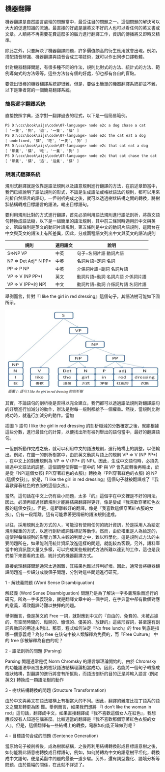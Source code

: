 ## 機器翻譯

機器翻譯是自然語言處理的問題當中，最受注目的問題之一。這個問題的解決可以大大的促進知識的流通。最直接的好處是讓英文不好的人也可以看任何的英文書或文章。人類將不再需要花費這麼多的腦力進行翻譯工作，資訊的傳播將又即時又精準。

除此之外，只要解決了機器翻譯問題，許多價值頗高的衍生應用就會出現。例如，搭配語音辨識、機器翻譯與語音合成三項技術，就可以作出同步口譯軟體。

針對機器翻譯問題，有很多種不同的作法，規則比對式的方法、統計式的方法、範例導向式的方法等等。這些方法各有個的好處，卻也都有各自的盲點。

要做出很棒的機器翻譯系統卻很難，但是，要做出簡單的機器翻譯系統卻並不難，以下是筆者寫的一個簡易翻譯系統。

### 簡易逐字翻譯系統

直接按照字典，逐字對一翻譯過去的程式，以下是一個簡易範例。

```
PS D:\ccc\book\aijs\code\07-language> node e2c a dog chase a cat
[ '一隻', '狗', '追', '一隻', '貓' ]
PS D:\ccc\book\aijs\code\07-language> node e2c the cat eat a dog
[ undefined, '貓', '吃', '一隻', '狗' ]
PS D:\ccc\book\aijs\code\07-language> node e2c that cat eat a dog
[ '那隻', '貓', '吃', '一隻', '狗' ]
PS D:\ccc\book\aijs\code\07-language> node e2c that cat chase the cat
[ '那隻', '貓', '追', '這隻', '貓' ]
```

### 規則式翻譯系統

規則式翻譯就是依靠是語法規則以及語意規則進行翻譯的方法，在前述章節當中，我們已經說明了語法規則的形式，不論是生成語法或格狀語法的規則，都可以用來剖析自然語言的語句。一但剖析完成之後，就可以透過樹狀結構之間的轉換，將樹狀結構轉成目標語言的語法，輸出目標語句。

要利用規則比對的方式進行翻譯，首先必須利用語法規則進行語法剖析，將英文語句轉換成語法樹，以下是一組簡單的語法規則，其中前三條同時適用於中文與英文，第四條則是英文的動詞片語規則，第五條則是中文的動詞片語規則，這兩台在中文與英文的語法上有所差異，因此，分成兩種語文列出中文與英文的語法規則

規則   | 適用語文   | 說明
------|------------|------------------------
S=>NP VP | 中英  | 句子=名詞片語 動詞片語
NP => Det Adj* N PP*  | 中英  | 名詞片語=定詞 名詞
PP => P NP  | 中英  | 介係詞片語=副詞 名詞片語
VP => V (NP PP*)  | 英文  | 動詞片語=動詞 名詞片語 介係詞片語
VP => V (PP*的 NP)  | 中文  | 動詞片語=動詞 介係詞片語 名詞片語

舉例而言，針對『I like the girl in red dressing』這個句子，其語法樹可能如下圖所示。

![](./img/RuleMT.png)

其實，不論語句的剖析樹是否得以完全建立，我們都可以透過語法規則對翻譯語句的好壞進行加減分的動作，辦法是對每一規則都給予一個權重。然後，當規則比對成功時，就進行加減分的動作。當加

插圖 1: 語句 I like the girl in red dressing 的剖析樹減的分數確定之後，就能根據這些分數，進行最佳化的計算，以便找出所有被列舉出的語句當中，最好的翻譯語句。

一但剖析動作完成之後，就可以利用中文的語法規則，進行結構上的調整，以便輸出。例如，在圖一的剖析樹當中，由於英文動詞片語上的規則 VP => V (NP PP*) ，在中文上的對應規則為 VP => V (PP* 的 NP)。因此，生成中文語句時，必須先經過中文語法的調整，這個調整使得圖一當中的 NP 與 VP 會先反轉後再輸出，於是從『NP(這個女孩) PP(穿著紅色的衣服)』轉換為『PP(穿著紅色的衣服) 的 NP (這個女孩)』。於是，『I like the girl in red dressing』這個句子就被翻譯成了『我喜歡穿著紅色的衣服的這個女孩』。

當然，這句話在中文上仍有些小問題，太多『的』這個字在中文裡是不好的用法。因此，必須再經過修飾規則才能將結果翻譯得更好，像是變成『我喜歡穿著紅色衣服的這個女孩』。但是，這距離較好的翻譯，像是『我喜歡這個穿著紅衣服的女孩』，仍有一段距離。這有可能靠著更精細的語法規則達成。

以往，採用規則比對方式的人，可能沒有使用任何的統計資訊，於是採用人為給定規則權重的方式，以進行剖析或詞性標記等動作。然而，由於權重是人為給定的，這使得每條規則的影響力落入主觀的判斷之中，難以科學化。這是規則式方法的主要問題所在，如果能利用統計資訊改進這樣的問題，就能較為客觀。另外，語料庫當中的資訊暨大量又多樣，可以完成某些規則式方法所難以達到的工作，這也是我們接下來要看的主題，統計式的機器翻譯方式。

直接處理翻譯問題通常太過困難，其結果也難以評判好壞。因此，通常會將機器翻譯問題進一步細分成幾個子問題，分別對這些問題進行研究。


1 - 解歧義問題 (Word Sense Disambiguation)

解歧義 (Word Sense Disambiguation) 問題乃是為了解決一字多義現象而進行的研究。所為一字多義現象，就是翻譯文章中的一個字詞，在字典當中卻有數個對應的意義，導致翻譯時難以抉擇的問題。

舉例而言，像是英文的 Free 一詞，就對應到中文的『自由的、免費的、未被占據的、有空閒時間的、鬆開的、慷慨的、優美的、放肆的』這些形容詞，甚至還有副詞與動詞的用途未列出。那麼，程式如何決定『No free lunch』的 free 到底是指哪一個意義呢？為何 free 在該句中被人類解釋為免費的，而『Free Culture』 中的 free 卻被解釋為自由的呢？


2 - 語法剖析的問題 (Parsing)

Parsing 問題通常是從 Norm Chromsky 的語言學理論開始的。由於 Chromsky 的功能語法學派提出的樹狀語法結構理論相當成功，因此，若能將一個句子轉換成樹狀結構，對翻譯的進行將會有所幫助，而語法剖析的目的正是將輸入語言 (例如英文) 轉換成一顆語法樹的動作

3 - 樹狀結構轉換的問題 (Structure Transformation)

由於中文與英文在語法結構上有相當大的不同。因此，翻譯的難度比拉丁語系的語文之間互轉更為困
難。舉例而言，如果我們想將 『I don’t like the woman in red』這句話，翻譯成中文，如果直接翻譯成『我不喜歡這個女人在紅色』，我想應該沒有人知道在講甚麼。比較適當的翻譯是『我不喜歡那個穿著紅色衣服的女人』。但是，這個翻譯有一些結構上的轉換，電腦如何能正確做到呢？


4 - 目標語句合成的問題 (Sentence Generation)

當原始句子被剖析後，成為樹狀結構，之後再利用結構轉換形成目標語意樹之後，如何能將此語意樹轉換成目標語句，例如，如何將轉為中文的語意樹平坦化，轉換成中文語句，便是英翻中問題的最後一道步驟。另外，還有詞型變化、語境分析等問題，由於篇幅的關係，在此就不詳述了。
